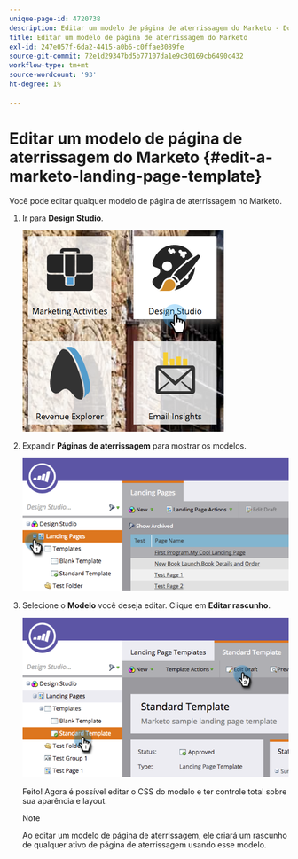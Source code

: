 ```yaml
---
unique-page-id: 4720738
description: Editar um modelo de página de aterrissagem do Marketo - Documentos do Marketo - Documentação do produto
title: Editar um modelo de página de aterrissagem do Marketo
exl-id: 247e057f-6da2-4415-a0b6-c0ffae3089fe
source-git-commit: 72e1d29347bd5b77107da1e9c30169cb6490c432
workflow-type: tm+mt
source-wordcount: '93'
ht-degree: 1%

---
```


# Editar um modelo de página de aterrissagem do Marketo {#edit-a-marketo-landing-page-template}

Você pode editar qualquer modelo de página de aterrissagem no Marketo.

1. Ir para **Design Studio**.

   ![](assets/designstudio.png)

1. Expandir **Páginas de aterrissagem** para mostrar os modelos.

   ![](assets/image2015-5-21-12-3a40-3a3.png)

1. Selecione o **Modelo** você deseja editar. Clique em **Editar rascunho**.

   ![](assets/image2015-5-21-12-3a37-3a54.png)

   Feito! Agora é possível editar o CSS do modelo e ter controle total sobre sua aparência e layout.

   >[!NOTE]
   >
   >Ao editar um modelo de página de aterrissagem, ele criará um rascunho de qualquer ativo de página de aterrissagem usando esse modelo.
